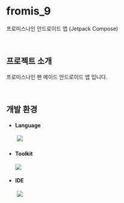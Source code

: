 # fromis_9

프로미스나인 안드로이드 앱 (Jetpack Compose)

</br>

## 프로젝트 소개

프로미스나인 팬 메이드 안드로이드 앱 입니다.

</br>

## 개발 환경

- #### Language
　　<img src="https://img.shields.io/badge/Kotlin-7F52FF?style=for-the-badge&logo=Kotlin&logoColor=white">

- #### Toolkit
    <img src="https://img.shields.io/badge/Jetpack Compose-4285F4?style=for-the-badge&logo=Jetpack Compose&logoColor=white">

- #### IDE
　　<img src="https://img.shields.io/badge/Android Studio-3DDC84?style=for-the-badge&logo=Android Studio&logoColor=white">
